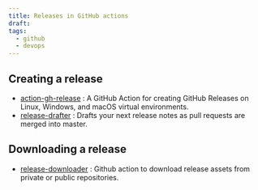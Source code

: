 ```yaml
---
title: Releases in GitHub actions
draft: 
tags:
  - github
  - devops
---
```


## Creating a release

- [action-gh-release](https://github.com/softprops/action-gh-release) : A GitHub Action for creating GitHub Releases on Linux, Windows, and macOS virtual environments.
- [release-drafter](https://github.com/release-drafter/release-drafter) : Drafts your next release notes as pull requests are merged into master.

## Downloading a release

- [release-downloader](https://github.com/robinraju/release-downloader) : Github action to download release assets from private or public repositories.
